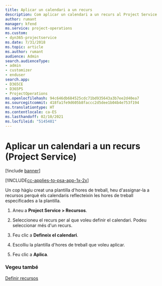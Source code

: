 ```yaml
---
title: Aplicar un calendari a un recurs
description: Com aplicar un calendari a un recurs al Project Service
author: rumant
manager: kfend
ms.service: project-operations
ms.custom:
- dyn365-projectservice
ms.date: 7/31/2018
ms.topic: article
ms.author: rumant
audience: Admin
search.audienceType:
- admin
- customizer
- enduser
search.app:
- D365CE
- D365PS
- ProjectOperations
ms.openlocfilehash: 94c646db684525cdc71bd935643a3b7ee2d40ea7
ms.sourcegitcommit: 418fa1fe9d605b8faccc2d5dee1b04b4e753f194
ms.translationtype: HT
ms.contentlocale: ca-ES
ms.lasthandoff: 02/10/2021
ms.locfileid: "5145481"
---
```

# <a name="apply-a-calendar-to-a-resource-project-service"></a>Aplicar un calendari a un recurs (Project Service)

[!include [banner](../includes/psa-now-project-operations.md)]

[!INCLUDE[cc-applies-to-psa-app-1x-2x](../includes/cc-applies-to-psa-app-1x-2x.md)]

Un cop hàgiu creat una plantilla d'hores de treball, heu d'assignar-la a recursos perquè els calendaris reflecteixin les hores de treball especificades a la plantilla.  
  
1.  Aneu a **Project Service > Recursos**.  
  
2.  Seleccioneu el recurs per al que voleu definir el calendari. Podeu seleccionar més d'un recurs.  
  
3.  Feu clic a **Defineix el calendari**.  
  
4.  Escolliu la plantilla d'hores de treball que voleu aplicar.  
  
5.  Feu clic a **Aplica**.  
  
### <a name="see-also"></a>Vegeu també  
 [Definir recursos](../psa/set-up-resources.md)
